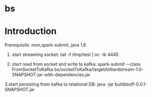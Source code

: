 # bs
# Introduction





Prerequisits: mvn,spark-submit, java 1.8


1. start streaming socket: tail -f /tmp/test | nc -lk 4445



2. start read from socket and write to kafka: spark-submit --class FromSocketToKafka bs/socketToKafka/target/billiardstream-1.0-SNAPSHOT-jar-with-dependencies.jar



3.start persisting from kafka to relational DB: java -jar buildstuff-0.0.1-SNAPSHOT.jar
